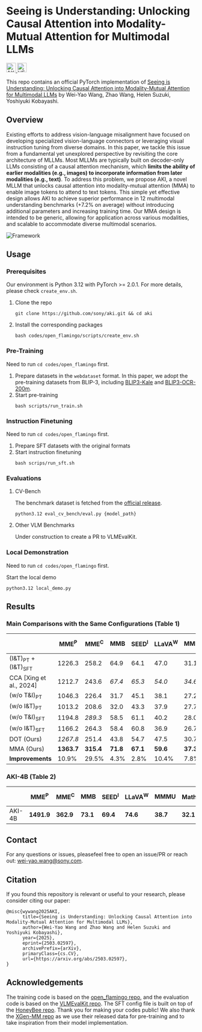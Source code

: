 # Seeing is Understanding: Unlocking Causal Attention into Modality-Mutual Attention for Multimodal LLMs
<a href="https://arxiv.org/abs/2503.02597" target="_blank">
    <img alt="AKI arXiv" src="https://img.shields.io/badge/arXiv-AKI_Paper-003366?logo=arxiv&logoColor=003366" height="25"/>
</a>
<a href="https://huggingface.co/Sony/AKI-4B-phi-3.5-mini" target="_blank">
    <img alt="HF Model: AKI-4B" src="https://img.shields.io/badge/%F0%9F%A4%97%20_Model-AKI--4B_Model-003366?color=ffc107&logoColor=white" height="25"/>
</a>

This repo contains an official PyTorch implementation of [Seeing is Understanding: Unlocking Causal Attention into Modality-Mutual Attention for Multimodal LLMs](https://arxiv.org/abs/2503.02597) by Wei-Yao Wang, Zhao Wang, Helen Suzuki, Yoshiyuki Kobayashi.

## Overview
Existing efforts to address vision-language misalignment have focused on developing specialized vision-language connectors or leveraging visual instruction tuning from diverse domains.
In this paper, we tackle this issue from a fundamental yet unexplored perspective by revisiting the core architecture of MLLMs.
Most MLLMs are typically built on decoder-only LLMs consisting of a causal attention mechanism, which **limits the ability of earlier modalities (e.g., images) to incorporate information from later modalities (e.g., text)**.
To address this problem, we propose <i class="fa-brands fa-canadian-maple-leaf" style="color: #ff0000;"></i>AKI, a novel MLLM that unlocks causal attention into modality-mutual attention (MMA) to enable image tokens to attend to text tokens.
This simple yet effective design allows AKI to achieve superior performance in 12 multimodal understanding benchmarks (+7.2\% on average) without introducing additional parameters and increasing training time.
Our MMA design is intended to be generic, allowing for application across various modalities, and scalable to accommodate diverse multimodal scenarios.

![Framework](./framework.png)

## Usage
### Prerequisites
Our environment is Python 3.12 with PyTorch >= 2.0.1. For more details, please check `create_env.sh`.
1. Clone the repo
    ```
    git clone https://github.com/sony/aki.git && cd aki
    ```
2. Install the corresponding packages
    ```
    bash codes/open_flamingo/scripts/create_env.sh
    ```

### Pre-Training
Need to run `cd codes/open_flamingo` first.
1. Prepare datasets in the `webdataset` format. In this paper, we adopt the pre-training datasets from BLIP-3, including [BLIP3-Kale](https://huggingface.co/datasets/Salesforce/blip3-kale) and [BLIP3-OCR-200m](https://huggingface.co/datasets/Salesforce/blip3-ocr-200m).
2. Start pre-training
    ```
    bash scripts/run_train.sh
    ```

### Instruction Finetuning
Need to run `cd codes/open_flamingo` first.
1. Prepare SFT datasets with the original formats
2. Start instruction finetuning
    ```
    bash scrips/run_sft.sh
    ```

### Evaluations
1. CV-Bench
    
    The benchmark dataset is fetched from the [official release](https://huggingface.co/datasets/nyu-visionx/CV-Bench).
    ```
    python3.12 eval_cv_bench/eval.py {model_path}
    ```

2. Other VLM Benchmarks

    Under construction to create a PR to VLMEvalKit.

### Local Demonstration
Need to run `cd codes/open_flamingo` first.

Start the local demo
```
python3.12 local_demo.py
```

## Results
### Main Comparisons with the Same Configurations (Table 1)
|                          | MME<sup>P</sup> | MME<sup>C</sup> | MMB  | SEED<sup>I</sup> | LLaVA<sup>W</sup> | MMMU  | MathV<sup>mini</sup> | POPE  | MM-Vet | RealWorldQA | CV-Bench<sup>2D</sup> | CV-Bench<sup>3D</sup> |
|--------------------------|------------|------------|------|-------------|---------------|------|----------------|------|-------|------------|-----------------|-----------------|
| (I&T)<sub>PT</sub> + (I&T)<sub>SFT</sub>  | 1226.3     | 258.2     | 64.9 | 64.1        | 47.0          | 31.1 | 24.2           | 79.8 | 24.3  | 50.6       | 45.2            | 54.3            |
| CCA [Xing et al., 2024]  | 1212.7     | 243.6     | _67.4_ | _65.3_      | _54.0_        | _34.6_ | _25.6_         | _81.9_ | _29.0_  | **52.7**  | _56.0_          | 62.8            |
| (w/o T&I)<sub>PT</sub>   | 1046.3     | 226.4     | 31.7 | 45.1        | 38.1          | 27.2 | 23.8           | 65.0 | 17.2  | 40.1       | 53.2            | 54.8            |
| (w/o I&T)<sub>PT</sub>   | 1013.2     | 208.6     | 32.0 | 43.3        | 37.9          | 27.7 | 22.4           | 70.4 | 20.6  | 39.5       | 55.4            | 53.0            |
| (w/o T&I)<sub>SFT</sub>  | 1194.8     | _289.3_   | 58.5 | 61.1        | 40.2          | 28.0 | 21.9           | 79.0 | 22.8  | 47.8       | 41.4            | _63.0_          |
| (w/o I&T)<sub>SFT</sub>  | 1166.2     | 264.3     | 58.4 | 60.8        | 36.9          | 26.7 | 23.1           | 76.8 | 20.4  | 46.9       | 43.3            | 61.2            |
| DOT (Ours)              | _1267.8_   | 251.4     | 43.8 | 54.7        | 47.5          | 30.7 | _25.6_         | **82.7** | 25.0  | 50.5       | 52.2            | 58.1            |
| MMA (Ours)              | **1363.7** | **315.4** | **71.8** | **67.1**  | **59.6**      | **37.3** | **26.4** | **82.7** | **30.2**  | _52.3_ | **57.8** | **64.1** |
| **Improvements**        | 10.9%      | 29.5%      | 4.3%  | 2.8%        | 10.4%         | 7.8%  | 3.1%          | 1%   | 4.1%  | -          | 3.2%            | 2.1%            |

### AKI-4B (Table 2)
|                          | MME<sup>P</sup> | MME<sup>C</sup> | MMB  | SEED<sup>I</sup> | LLaVA<sup>W</sup> | MMMU  | MathV<sup>mini</sup> | POPE  | MM-Vet | RealWorldQA | CV-Bench<sup>2D</sup> | CV-Bench<sup>3D</sup> |
|---|---|---|---|---|---|---|---|---|---|---|---|---|
| AKI-4B              | **1491.9** | **362.9** | **73.1** | **69.4**  | **74.6**      | **38.7** | **32.1** | **86.9** | **40.8**  | **58.9** | **62.1** | **71.8** |

## Contact
For any questions or issues, pleasefeel free to open an issue/PR or reach out: wei-yao.wang@sony.com.

## Citation
If you found this repository is relevant or useful to your research, please consider citing our paper:
```
@misc{wywang2025AKI,
      title={Seeing is Understanding: Unlocking Causal Attention into Modality-Mutual Attention for Multimodal LLMs}, 
      author={Wei-Yao Wang and Zhao Wang and Helen Suzuki and Yoshiyuki Kobayashi},
      year={2025},
      eprint={2503.02597},
      archivePrefix={arXiv},
      primaryClass={cs.CV},
      url={https://arxiv.org/abs/2503.02597}, 
}
```

## Acknowledgements
The training code is based on the [open_flamingo repo](https://github.com/mlfoundations/open_flamingo), and the evaluation code is based on the [VLMEvalKit repo](https://github.com/open-compass/VLMEvalKit).
The SFT config file is built on top of the [HoneyBee repo](https://github.com/khanrc/honeybee/tree/main).
Thank you for making your codes public!
We also thank the [XGen-MM repo](https://github.com/salesforce/LAVIS/tree/xgen-mm) as we use their released data for pre-training and to take inspiration from their model implementation.